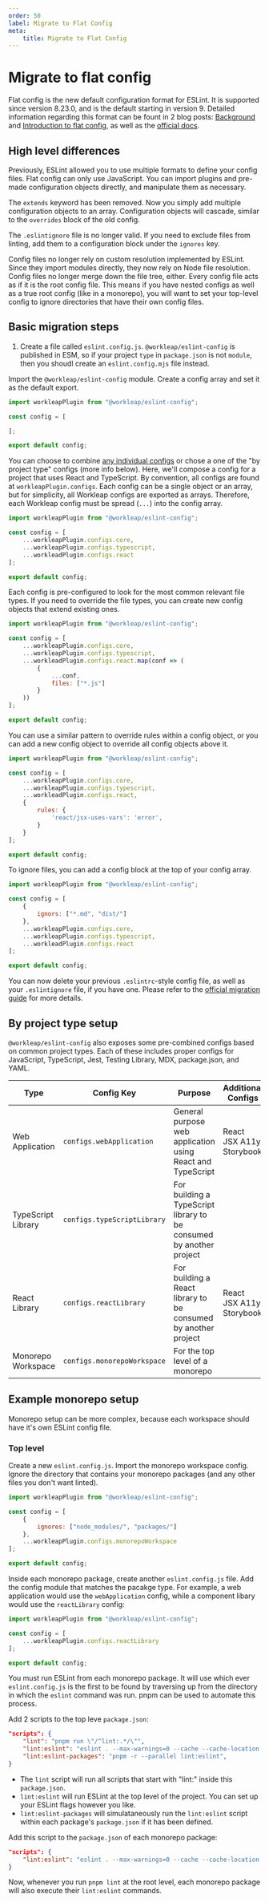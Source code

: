 ```yaml
---
order: 50
label: Migrate to Flat Config
meta:
    title: Migrate to Flat Config
---
```


# Migrate to flat config

Flat config is the new default configuration format for ESLint. It is supported since version 8.23.0, and is the default starting in version 9. Detailed information regarding this format can be fount in 2 blog posts: [Background](https://eslint.org/blog/2022/08/new-config-system-part-1/) and [Introduction to flat config](https://eslint.org/blog/2022/08/new-config-system-part-2/), as well as the [official docs](https://eslint.org/docs/latest/use/configure/).

## High level differences

Previously, ESLint allowed you to use multiple formats to define your config files. Flat config can only use JavaScript. You can import plugins and pre-made configuration objects directly, and manipulate them as necessary.

The `extends` keyword has been removed. Now you simply add multiple configuration objects to an array. Configuration objects will cascade, similar to the `overrides` block of the old config.

The `.eslintignore` file is no longer valid. If you need to exclude files from linting, add them to a configuration block under the `ignores` key.

Config files no longer rely on custom resolution implemented by ESLint. Since they import modules directly, they now rely on Node file resolution. Config files no longer merge down the file tree, either. Every config file acts as if it is the root config file. This means if you have nested configs as well as a true root config (like in a monorepo), you will want to set your top-level config to ignore directories that have their own config files.

## Basic migration steps

1. Create a file called `eslint.config.js`. `@workleap/eslint-config` is published in ESM, so if your project `type` in `package.json` is not `module`, then you shoudl create an `eslint.config.mjs` file instead.

Import the `@workleap/eslint-config` module. Create a config array and set it as the default export.
```javascript
import workleapPlugin from "@workleap/eslint-config";

const config = [

];

export default config;
```

You can choose to combine [any individual configs](wl-web-configs/eslint/advanced-composition/) or chose a one of the "by project type" configs (more info below). Here, we'll compose a config for a project that uses React and TypeScript. By convention, all configs are found at `workleapPlugin.configs`. Each config can be a single object or an array, but for simplicity, all Workleap configs are exported as arrays. Therefore, each Workleap config must be spread (`...`) into the config array.
```javascript
import workleapPlugin from "@workleap/eslint-config";

const config = [
    ...workleapPlugin.configs.core,
    ...workleapPlugin.configs.typescript,
    ...workleadPlugin.configs.react
];

export default config;
```

Each config is pre-configured to look for the most common relevant file types. If you need to override the file types, you can create new config objects that extend existing ones.
```javascript
import workleapPlugin from "@workleap/eslint-config";

const config = [
    ...workleapPlugin.configs.core,
    ...workleapPlugin.configs.typescript,
    ...workleadPlugin.configs.react.map(conf => (
        {
            ...conf,
            files: ["*.js"]
        }
    ))
];

export default config;
```

You can use a similar pattern to override rules within a config object, or you can add a new config object to override all config objects above it.
```javascript
import workleapPlugin from "@workleap/eslint-config";

const config = [
    ...workleapPlugin.configs.core,
    ...workleapPlugin.configs.typescript,
    ...workleadPlugin.configs.react,
    {
        rules: {
            'react/jsx-uses-vars': 'error',
        }
    }
];

export default config;
```

To ignore files, you can add a config block at the top of your config array.
```javascript
import workleapPlugin from "@workleap/eslint-config";

const config = [
    {
        ignors: ["*.md", "dist/"]
    },
    ...workleapPlugin.configs.core,
    ...workleapPlugin.configs.typescript,
    ...workleadPlugin.configs.react
];

export default config;
```

You can now delete your previous `.eslintrc`-style config file, as well as your `.eslintignore` file, if you have one. Please refer to the [official migration guide](https://eslint.org/docs/latest/use/configure/migration-guide) for more details.

## By project type setup

`@workleap/eslint-config` also exposes some pre-combined configs based on common project types. Each of these includes proper configs for JavaScript, TypeScript, Jest, Testing Library, MDX, package.json, and YAML.

| Type | Config Key | Purpose | Additional Configs |
|---|---|---|---|
| Web Application | `configs.webApplication` | General purpose web application using React and TypeScript | React<br>JSX A11y<br>Storybook |
| TypeScript Library | `configs.typeScriptLibrary` | For building a TypeScript library to be consumed by another project |  |
| React Library | `configs.reactLibrary` | For building a React library to be consumed by another project | React<br>JSX A11y<br>Storybook |
| Monorepo Workspace | `configs.monorepoWorkspace` | For the top level of a monorepo |  |

## Example monorepo setup

Monorepo setup can be more complex, because each workspace should have it's own ESLint config file.

### Top level

Create a new `eslint.config.js`. Import the monorepo workspace config. Ignore the directory that contains your monorepo packages (and any other files you don't want linted).
```javascript
import workleapPlugin from "@workleap/eslint-config";

const config = [
    {
        ignores: ["node_modules/", "packages/"]
    },
    ...workleapPlugin.configs.monorepoWorkspace
];

export default config;
```

Inside each monorepo package, create another `eslint.config.js` file. Add the config module that matches the pacakge type. For example, a web application would use the `webApplication` config, while a component libary would use the `reactLibrary` config:
```javascript
import workleapPlugin from "@workleap/eslint-config";

const config = [
    ...workleapPlugin.configs.reactLibrary
];

export default config;
```

You must run ESLint from each monorepo package. It will use which ever `eslint.config.js` is the first to be found by traversing up from the directory in which the `eslint` command was run. pnpm can be used to automate this process.

Add 2 scripts to the top leve `package.json`:
```json
"scripts": {
    "lint": "pnpm run \"/^lint:.*/\"",
    "lint:eslint": "eslint . --max-warnings=0 --cache --cache-location node_modules/.cache/eslint",
    "lint:eslint-packages": "pnpm -r --parallel lint:eslint",
}
```
- The `lint` script will run all scripts that start with "lint:" inside this `package.json`.
- `lint:eslint` will run ESLint at the top level of the project. You can set up your ESLint flags however you like.
- `lint:eslint-packages` will simulataneously run the `lint:eslint` script within each package's `package.json` if it has been defined.


Add this script to the `package.json` of each monorepo package:
```json
"scripts": {
    "lint:eslint": "eslint . --max-warnings=0 --cache --cache-location .cache/eslint"
}
```
Now, whenever you run `pnpm lint` at the root level, each monorepo package will also execute their `lint:eslint` commands.
